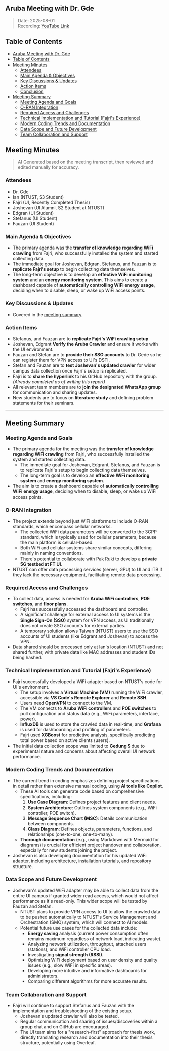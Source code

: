 ## Aruba Meeting with Dr. Gde

> Date: 2025-08-01  
> Recording: [YouTube Link](https://www.youtube.com/playlist?list=PLNxlEcQdkOt8feKT-RHVc54WNMxUcuB4M )

## Table of Contents

- [Aruba Meeting with Dr. Gde](#aruba-meeting-with-dr-gde)
- [Table of Contents](#table-of-contents)
- [Meeting Minutes](#meeting-minutes)
  - [Attendees](#attendees)
  - [Main Agenda \& Objectives](#main-agenda--objectives)
  - [Key Discussions \& Updates](#key-discussions--updates)
  - [Action Items](#action-items)
  - [Conclusion](#conclusion)
- [Meeting Summary](#meeting-summary)
  - [Meeting Agenda and Goals](#meeting-agenda-and-goals)
  - [O-RAN Integration](#o-ran-integration)
  - [Required Access and Challenges](#required-access-and-challenges)
  - [Technical Implementation and Tutorial (Fajri's Experience)](#technical-implementation-and-tutorial-fajris-experience)
  - [Modern Coding Trends and Documentation](#modern-coding-trends-and-documentation)
  - [Data Scope and Future Development](#data-scope-and-future-development)
  - [Team Collaboration and Support](#team-collaboration-and-support)

## Meeting Minutes

> AI Generated based on the meeting transcript, then reviewed and edited manually for accuracy.

### Attendees

- Dr. Gde
- Ian (NTUST, S3 Student)
- Fajri (UI, Recently Completed Thesis)
- Joshevan (UI Alumni, S2 Student at NTUST)
- Edgran (UI Student)
- Stefanus (UI Student)
- Fauzan (UI Student)

### Main Agenda & Objectives

- The primary agenda was the **transfer of knowledge regarding WiFi crawling** from Fajri, who successfully installed the system and started collecting data.
- The immediate goal for Joshevan, Edgran, Stefanus, and Fauzan is to **replicate Fajri's setup** to begin collecting data themselves.
- The long-term objective is to develop an **effective WiFi monitoring system** and an **energy monitoring system**. This aims to create a dashboard capable of **automatically controlling WiFi energy usage**, deciding when to disable, sleep, or wake up WiFi access points.

### Key Discussions & Updates

- Covered in the [meeting summary](#meeting-summary)

### Action Items

- Stefanus, and Fauzan are to **replicate Fajri's WiFi crawling setup**
- Joshevan, Edgrant **Verify the Aruba Crawler** and ensure it works with the UI environment.
- Fauzan and Stefan are to **provide their SSO accounts** to Dr. Gede so he can register them for VPN access to UI's DSTI.
- Stefan and Fauzan are to **test Joshevan's updated crawler** for wider campus data collection once Fajri's setup is replicated.
- Fajri is to **share the hyperlink** to his GitHub repository with the group. _(Already completed as of writing this report)_
- All relevant team members are to **join the designated WhatsApp group** for communication and sharing updates.
- New students are to focus on **literature study** and defining problem statements for their seminars.

---

## Meeting Summary

### Meeting Agenda and Goals

- The primary agenda for the meeting was the **transfer of knowledge regarding WiFi crawling** from Fajri, who successfully installed the system and started collecting data.
  - The immediate goal for Joshevan, Edgrant, Stefanus, and Fauzan is to replicate Fajri's setup to begin collecting data themselves.
  - The long-term goal is to develop an **effective WiFi monitoring system** and **energy monitoring system**.
- The aim is to create a dashboard capable of **automatically controlling WiFi energy usage**, deciding when to disable, sleep, or wake up WiFi access points.

### O-RAN Integration

- The project extends beyond just WiFi platforms to include O-RAN standards, which encompass cellular networks.
  - The collected WiFi data parameters will be converted to the 3GPP standard, which is typically used for cellular parameters, because the main platform is cellular-based.
  - Both WiFi and cellular systems share similar concepts, differing mainly in naming conventions.
  - There's potential to collaborate with Pak Ruki to develop a **private 5G testbed at FT UI**.
- NTUST can offer data processing services (server, GPU) to UI and ITB if they lack the necessary equipment, facilitating remote data processing.

### Required Access and Challenges

- To collect data, access is needed for **Aruba WiFi controllers**, **POE switches**, and **floor plans**.
  - Fajri has successfully accessed the dashboard and controller.
  - A significant challenge for external access to UI systems is the **Single Sign-On (SSO)** system for VPN access, as UI traditionally does not create SSO accounts for external parties.
  - A temporary solution allows Taiwan (NTUST) users to use the SSO accounts of UI students (like Edgrant and Joshevan) to access the VPN.
- Data shared should be processed only at Ian's location (NTUST) and not shared further, with private data like MAC addresses and student IDs being hashed.

### Technical Implementation and Tutorial (Fajri's Experience)

- Fajri successfully developed a WiFi adapter based on NTUST's code for UI's environment.
  - The setup involves a **Virtual Machine (VM)** running the WiFi crawler, accessible via **VS Code's Remote Explorer** and **Remote SSH**.
  - Users need **OpenVPN** to connect to the VM.
  - The VM connects to **Aruba WiFi controllers** and **POE switches** to pull configuration and status data (e.g., WiFi parameters, interface, power).
  - **InfluxDB** is used to store the crawled data in real-time, and **Grafana** is used for dashboarding and profiling of parameters.
  - Fajri used **XGBoost** for predictive analysis, specifically predicting total power based on active clients (users).
- The initial data collection scope was limited to **Gedung S** due to experimental nature and concerns about affecting overall UI network performance.

### Modern Coding Trends and Documentation

- The current trend in coding emphasizes defining project specifications in detail rather than extensive manual coding, using **AI tools like Copilot**.
  - These AI tools can generate code based on comprehensive specifications, including:
    1. **Use Case Diagram**: Defines project features and client needs.
    2. **System Architecture**: Outlines system components (e.g., WiFi controller, POE switch).
    3. **Message Sequence Chart (MSC)**: Details communication between components.
    4. **Class Diagram**: Defines objects, parameters, functions, and relationships (one-to-one, one-to-many).
  - **Thorough documentation** (e.g., using Markdown with Mermaid for diagrams) is crucial for efficient project handover and collaboration, especially for new students joining the project.
- Joshevan is also developing documentation for his updated WiFi adapter, including architecture, installation tutorials, and repository structure.

### Data Scope and Future Development

- Joshevan's updated WiFi adapter may be able to collect data from the entire UI campus if granted wider read access, which would not affect performance as it's read-only. This wider scope will be tested by Fauzan and Stefan.
  - NTUST plans to provide VPN access to UI to allow the crawled data to be pushed automatically to NTUST's Service Management and Orchestration (SMO) system, which will connect to AI models.
  - Potential future use cases for the collected data include:
    - **Energy saving** analysis (current power consumption often remains maximum regardless of network load, indicating waste).
    - Analyzing network utilization, throughput, attached users (stations), and WiFi controller CPU load.
    - Investigating **signal strength (RSSI)**.
    - Optimizing WiFi deployment based on user density and quality issues (e.g., slow WiFi in specific areas).
    - Developing more intuitive and informative dashboards for administrators.
    - Comparing different algorithms for more accurate results.

### Team Collaboration and Support

- Fajri will continue to support Stefanus and Fauzan with the implementation and troubleshooting of the existing setup.
  - Joshevan's updated crawler will also be tested.
  - Regular communication and sharing of issues/discoveries within a group chat and on GitHub are encouraged.
  - The UI team aims for a "research-first" approach for thesis work, directly translating research and documentation into their thesis structure, potentially using Overleaf.
